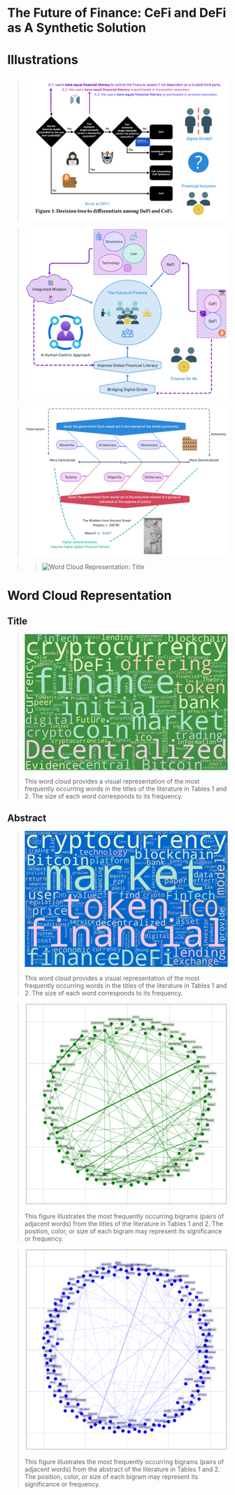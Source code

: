 # The Future of Finance: CeFi and DeFi as A Synthetic Solution 

# Illustrations
##

> ![Word Cloud Representation: Title](illustration/definition.png)

> ![Word Cloud Representation: Title](illustration/FOF.png)

> ![Word Cloud Representation: Title](illustration/greek.png)

> > ![Word Cloud Representation: Title](illustration/fig1.png)

# Word Cloud Representation

## Title

> ![Word Cloud Representation: Title](figures/fig1.png)
> 
> This word cloud provides a visual representation of the most frequently occurring words in the titles of the literature in Tables 1 and 2. The size of each word corresponds to its frequency.

## Abstract

>![Word Cloud Representation: Abstract](figures/fig2.png)
>
>This word cloud provides a visual representation of the most frequently occurring words in the titles of the literature in Tables 1 and 2. The size of each word corresponds to its frequency.


> ![Bigram Presentation: Title](figures/fig3.png)
>
> This figure illustrates the most frequently occurring bigrams (pairs of adjacent words) from the titles of the literature in Tables 1 and 2. The position, color, or size of each bigram may represent its significance or frequency.


> ![Bigram Presentation: Abstract](figures/fig4.png)
>
> This figure illustrates the most frequently occurring bigrams (pairs of adjacent words) from the abstract of the literature in Tables 1 and 2. The position, color, or size of each bigram may represent its significance or frequency.

